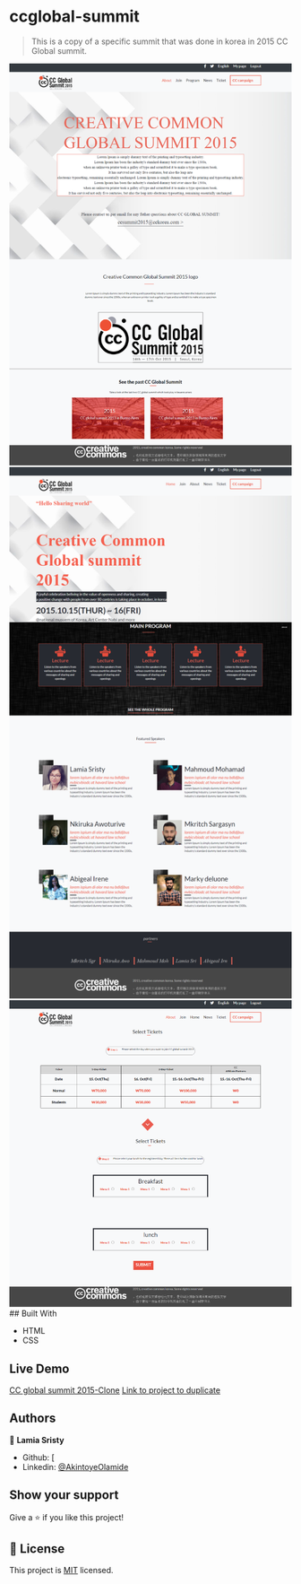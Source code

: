 # ccglobal-summit

> This is a copy of a specific summit that was done in korea in 2015 CC Global summit.

<img src="img/screencapture-file-C-Users-Hp-Documents-Microverse-full-time-course-ccglobal-Summit-ccglobal-summit-about-html-2020-08-12-04_26_00.png">
<img src="img/screencapture-file-C-Users-Hp-Documents-Microverse-full-time-course-ccglobal-Summit-ccglobal-summit-index-html-2020-08-12-04_25_44.png">
<img src="img/screencapture-file-C-Users-Hp-Documents-Microverse-full-time-course-ccglobal-Summit-ccglobal-summit-ticket-html-2020-08-12-04_26_11.png">
## Built With

- HTML
- CSS

## Live Demo

[CC global summit 2015-Clone](https://rawcdn.githack.com/AkintoyeOlamide/ccglobal-summit/b64f70c53f308ca30abffe45a1bb35eb3d8729dd/index.html)
[Link to project to duplicate](https://www.behance.net/gallery/29845175/CC-Global-Summit-2015)

## Authors

👤 **Lamia Sristy**
- Github: [
- Linkedin: [@AkintoyeOlamide](http://github.com/AkintoyeOlamide)

## Show your support

Give a ⭐️ if you like this project!

## 📝 License

This project is [MIT](lic.url) licensed.
